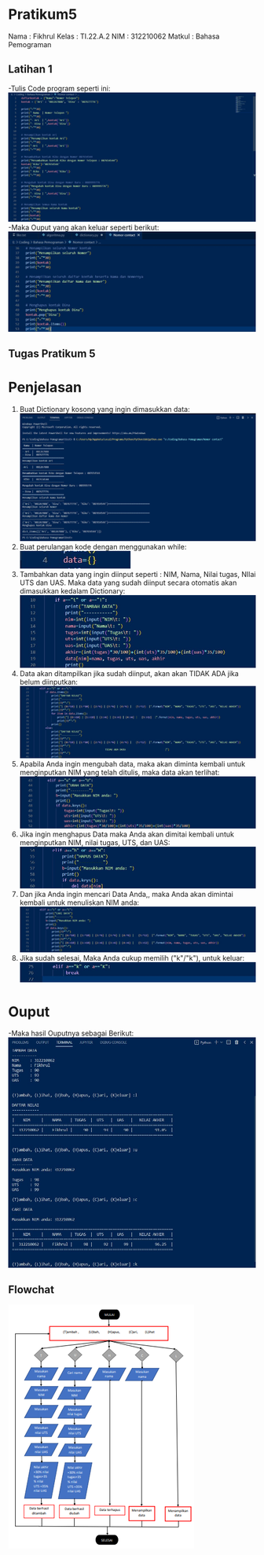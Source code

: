 # Pratikum5
Nama : Fikhrul
Kelas : TI.22.A.2
NIM : 312210062
Matkul : Bahasa Pemograman

## Latihan 1

-Tulis Code program seperti ini:
![image1](SS/SS1.jpg)
-Maka Ouput yang akan keluar seperti berikut:
![image2](SS/SS2.jpg)

## Tugas Pratikum 5

# Penjelasan

1. Buat Dictionary kosong yang ingin dimasukkan data:
![image3](SS/SS3.jpg)
2. Buat perulangan kode dengan menggunakan while:
![image4](SS/SS4.jpg)
3. Tambahkan data yang ingin diinput seperti : NIM, Nama, Nilai tugas, NIlai UTS dan UAS. Maka data yang sudah diinput secara otomatis akan dimasukkan kedalam Dictionary:
![image6](SS/SS6.jpg)
3. Data akan ditampilkan jika sudah diinput, akan akan TIDAK ADA jika belum diinputkan:
![image7](SS/SS7.jpg)
4. Apabila Anda ingin mengubah data, maka akan diminta kembali untuk menginputkan NIM yang telah ditulis, maka data akan terlihat:
![image8](SS/SS8.jpg)
5. Jika ingin menghapus Data maka Anda akan dimitai kembali untuk menginputkan NIM, nilai tugas, UTS, dan UAS:
![image9](SS/SS9.jpg)
6. Dan jika Anda ingin mencari Data Anda,, maka Anda akan dimintai kembali untuk menuliskan NIM anda:
![image10](SS/SS10.jpg)
7. Jika sudah selesai, Maka Anda cukup memilih ("k"/"k"), untuk keluar:
![image11](SS/SS11.jpg)

# Ouput

-Maka hasil Ouputnya sebagai Berikut:
![image12](SS/SS12.jpg)


## Flowchat
![image00](SS/Flowchart.png)

